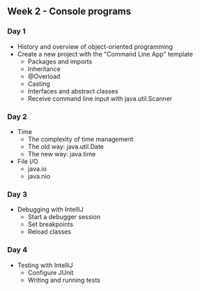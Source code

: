 ## Week 2 - Console programs

### Day 1

* History and overview of object-oriented programming
* Create a new project with the "Command Line App" template
  * Packages and imports
  * Inheritance
  * @Overload
  * Casting
  * Interfaces and abstract classes
  * Receive command line input with java.util.Scanner

### Day 2

* Time
  * The complexity of time management
  * The old way: java.util.Date
  * The new way: java.time
* File I/O
  * java.io
  * java.nio

### Day 3

* Debugging with IntelliJ
  * Start a debugger session
  * Set breakpoints
  * Reload classes

### Day 4

* Testing with IntelliJ
  * Configure JUnit
  * Writing and running tests
